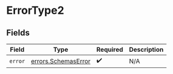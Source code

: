 # ErrorType2


## Fields

| Field                                                      | Type                                                       | Required                                                   | Description                                                |
| ---------------------------------------------------------- | ---------------------------------------------------------- | ---------------------------------------------------------- | ---------------------------------------------------------- |
| `error`                                                    | [errors.SchemasError](../../models/errors/schemaserror.md) | :heavy_check_mark:                                         | N/A                                                        |